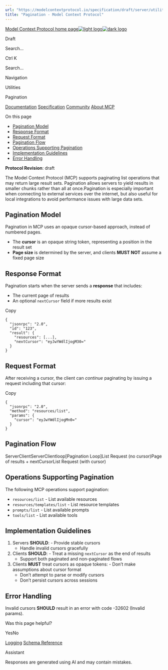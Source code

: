 ```yaml
---
url: "https://modelcontextprotocol.io/specification/draft/server/utilities/pagination"
title: "Pagination - Model Context Protocol"
---
```


[Model Context Protocol home page![light logo](https://mintlify.s3.us-west-1.amazonaws.com/mcp/logo/light.svg)![dark logo](https://mintlify.s3.us-west-1.amazonaws.com/mcp/logo/dark.svg)](https://modelcontextprotocol.io/)

Draft

Search...

Ctrl K

Search...

Navigation

Utilities

Pagination

[Documentation](https://modelcontextprotocol.io/docs/getting-started/intro) [Specification](https://modelcontextprotocol.io/specification/2025-06-18) [Community](https://modelcontextprotocol.io/community/communication) [About MCP](https://modelcontextprotocol.io/about)

On this page

- [Pagination Model](https://modelcontextprotocol.io/specification/draft/server/utilities/pagination#pagination-model)
- [Response Format](https://modelcontextprotocol.io/specification/draft/server/utilities/pagination#response-format)
- [Request Format](https://modelcontextprotocol.io/specification/draft/server/utilities/pagination#request-format)
- [Pagination Flow](https://modelcontextprotocol.io/specification/draft/server/utilities/pagination#pagination-flow)
- [Operations Supporting Pagination](https://modelcontextprotocol.io/specification/draft/server/utilities/pagination#operations-supporting-pagination)
- [Implementation Guidelines](https://modelcontextprotocol.io/specification/draft/server/utilities/pagination#implementation-guidelines)
- [Error Handling](https://modelcontextprotocol.io/specification/draft/server/utilities/pagination#error-handling)

**Protocol Revision**: draft

The Model Context Protocol (MCP) supports paginating list operations that may return
large result sets. Pagination allows servers to yield results in smaller chunks rather
than all at once.Pagination is especially important when connecting to external services over the
internet, but also useful for local integrations to avoid performance issues with large
data sets.

## [​](https://modelcontextprotocol.io/specification/draft/server/utilities/pagination\#pagination-model)  Pagination Model

Pagination in MCP uses an opaque cursor-based approach, instead of numbered pages.

- The **cursor** is an opaque string token, representing a position in the result set
- **Page size** is determined by the server, and clients **MUST NOT** assume a fixed page
size

## [​](https://modelcontextprotocol.io/specification/draft/server/utilities/pagination\#response-format)  Response Format

Pagination starts when the server sends a **response** that includes:

- The current page of results
- An optional `nextCursor` field if more results exist

Copy

```
{
  "jsonrpc": "2.0",
  "id": "123",
  "result": {
    "resources": [...],
    "nextCursor": "eyJwYWdlIjogM30="
  }
}

```

## [​](https://modelcontextprotocol.io/specification/draft/server/utilities/pagination\#request-format)  Request Format

After receiving a cursor, the client can _continue_ paginating by issuing a request
including that cursor:

Copy

```
{
  "jsonrpc": "2.0",
  "method": "resources/list",
  "params": {
    "cursor": "eyJwYWdlIjogMn0="
  }
}

```

## [​](https://modelcontextprotocol.io/specification/draft/server/utilities/pagination\#pagination-flow)  Pagination Flow

ServerClientServerClientloop\[Pagination Loop\]List Request (no cursor)Page of results + nextCursorList Request (with cursor)

## [​](https://modelcontextprotocol.io/specification/draft/server/utilities/pagination\#operations-supporting-pagination)  Operations Supporting Pagination

The following MCP operations support pagination:

- `resources/list` \- List available resources
- `resources/templates/list` \- List resource templates
- `prompts/list` \- List available prompts
- `tools/list` \- List available tools

## [​](https://modelcontextprotocol.io/specification/draft/server/utilities/pagination\#implementation-guidelines)  Implementation Guidelines

1. Servers **SHOULD**:   - Provide stable cursors
   - Handle invalid cursors gracefully
2. Clients **SHOULD**:   - Treat a missing `nextCursor` as the end of results
   - Support both paginated and non-paginated flows
3. Clients **MUST** treat cursors as opaque tokens:   - Don’t make assumptions about cursor format
   - Don’t attempt to parse or modify cursors
   - Don’t persist cursors across sessions

## [​](https://modelcontextprotocol.io/specification/draft/server/utilities/pagination\#error-handling)  Error Handling

Invalid cursors **SHOULD** result in an error with code -32602 (Invalid params).

Was this page helpful?

YesNo

[Logging](https://modelcontextprotocol.io/specification/draft/server/utilities/logging) [Schema Reference](https://modelcontextprotocol.io/specification/draft/schema)

Assistant

Responses are generated using AI and may contain mistakes.